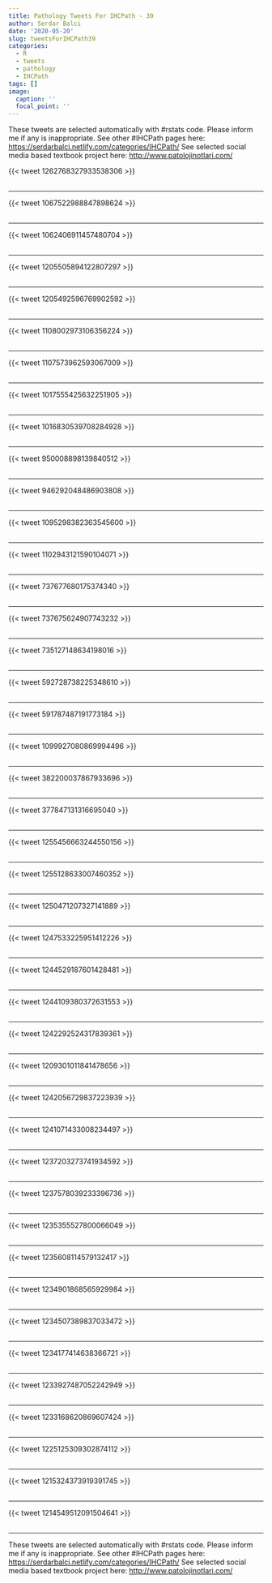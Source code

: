 ```yaml
---
title: Pathology Tweets For IHCPath - 39
author: Serdar Balci
date: '2020-05-20'
slug: tweetsForIHCPath39
categories:
  - R
  - tweets
  - pathology
  - IHCPath
tags: []
image:
  caption: ''
  focal_point: ''
---
```



These tweets are selected automatically with #rstats code. Please inform me if any is inappropriate.
See other #IHCPath pages here: https://serdarbalci.netlify.com/categories/IHCPath/ 
See selected social media based textbook project here: http://www.patolojinotlari.com/

{{< tweet 1262768327933538306 >}}
<br>
<br>
<hr>
{{< tweet 1067522988847898624 >}}
<br>
<br>
<hr>
{{< tweet 1062406911457480704 >}}
<br>
<br>
<hr>
{{< tweet 1205505894122807297 >}}
<br>
<br>
<hr>
{{< tweet 1205492596769902592 >}}
<br>
<br>
<hr>
{{< tweet 1108002973106356224 >}}
<br>
<br>
<hr>
{{< tweet 1107573962593067009 >}}
<br>
<br>
<hr>
{{< tweet 1017555425632251905 >}}
<br>
<br>
<hr>
{{< tweet 1016830539708284928 >}}
<br>
<br>
<hr>
{{< tweet 950008898139840512 >}}
<br>
<br>
<hr>
{{< tweet 946292048486903808 >}}
<br>
<br>
<hr>
{{< tweet 1095298382363545600 >}}
<br>
<br>
<hr>
{{< tweet 1102943121590104071 >}}
<br>
<br>
<hr>
{{< tweet 737677680175374340 >}}
<br>
<br>
<hr>
{{< tweet 737675624907743232 >}}
<br>
<br>
<hr>
{{< tweet 735127148634198016 >}}
<br>
<br>
<hr>
{{< tweet 592728738225348610 >}}
<br>
<br>
<hr>
{{< tweet 591787487191773184 >}}
<br>
<br>
<hr>
{{< tweet 1099927080869994496 >}}
<br>
<br>
<hr>
{{< tweet 382200037867933696 >}}
<br>
<br>
<hr>
{{< tweet 377847131316695040 >}}
<br>
<br>
<hr>
{{< tweet 1255456663244550156 >}}
<br>
<br>
<hr>
{{< tweet 1255128633007460352 >}}
<br>
<br>
<hr>
{{< tweet 1250471207327141889 >}}
<br>
<br>
<hr>
{{< tweet 1247533225951412226 >}}
<br>
<br>
<hr>
{{< tweet 1244529187601428481 >}}
<br>
<br>
<hr>
{{< tweet 1244109380372631553 >}}
<br>
<br>
<hr>
{{< tweet 1242292524317839361 >}}
<br>
<br>
<hr>
{{< tweet 1209301011841478656 >}}
<br>
<br>
<hr>
{{< tweet 1242056729837223939 >}}
<br>
<br>
<hr>
{{< tweet 1241071433008234497 >}}
<br>
<br>
<hr>
{{< tweet 1237203273741934592 >}}
<br>
<br>
<hr>
{{< tweet 1237578039233396736 >}}
<br>
<br>
<hr>
{{< tweet 1235355527800066049 >}}
<br>
<br>
<hr>
{{< tweet 1235608114579132417 >}}
<br>
<br>
<hr>
{{< tweet 1234901868565929984 >}}
<br>
<br>
<hr>
{{< tweet 1234507389837033472 >}}
<br>
<br>
<hr>
{{< tweet 1234177414638366721 >}}
<br>
<br>
<hr>
{{< tweet 1233927487052242949 >}}
<br>
<br>
<hr>
{{< tweet 1233168620869607424 >}}
<br>
<br>
<hr>
{{< tweet 1225125309302874112 >}}
<br>
<br>
<hr>
{{< tweet 1215324373919391745 >}}
<br>
<br>
<hr>
{{< tweet 1214549512091504641 >}}
<br>
<br>
<hr>


These tweets are selected automatically with #rstats code. Please inform me if any is inappropriate.
See other #IHCPath pages here: https://serdarbalci.netlify.com/categories/IHCPath/ 
See selected social media based textbook project here: http://www.patolojinotlari.com/
